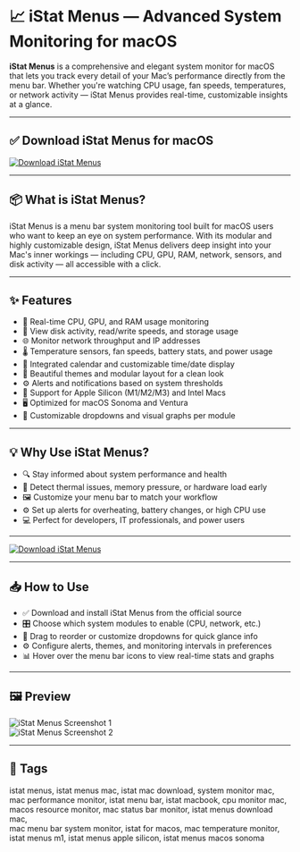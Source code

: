 # 📈 iStat Menus — Advanced System Monitoring for macOS

**iStat Menus** is a comprehensive and elegant system monitor for macOS that lets you track every detail of your Mac’s performance directly from the menu bar. Whether you're watching CPU usage, fan speeds, temperatures, or network activity — iStat Menus provides real-time, customizable insights at a glance.

---

## ✅ Download iStat Menus for macOS  
[![Download iStat Menus](https://img.shields.io/badge/Download-iStat_Menus-blue)](#)

---

## 📦 What is iStat Menus?

iStat Menus is a menu bar system monitoring tool built for macOS users who want to keep an eye on system performance. With its modular and highly customizable design, iStat Menus delivers deep insight into your Mac's inner workings — including CPU, GPU, RAM, network, sensors, and disk activity — all accessible with a click.

---

## ✨ Features

- 🧠 Real-time CPU, GPU, and RAM usage monitoring  
- 💽 View disk activity, read/write speeds, and storage usage  
- 🌐 Monitor network throughput and IP addresses  
- 🌡️ Temperature sensors, fan speeds, battery stats, and power usage  
- 📆 Integrated calendar and customizable time/date display  
- 🎨 Beautiful themes and modular layout for a clean look  
- ⚙️ Alerts and notifications based on system thresholds  
- 🧲 Support for Apple Silicon (M1/M2/M3) and Intel Macs  
- 🖥 Optimized for macOS Sonoma and Ventura  
- 🧩 Customizable dropdowns and visual graphs per module  

---

## 💡 Why Use iStat Menus?

- 🔍 Stay informed about system performance and health  
- 🚨 Detect thermal issues, memory pressure, or hardware load early  
- 🖼 Customize your menu bar to match your workflow  
- ⚙️ Set up alerts for overheating, battery changes, or high CPU use  
- 💻 Perfect for developers, IT professionals, and power users  

---

[![Download iStat Menus](https://img.shields.io/badge/Download-iStat_Menus-blue)](#)

---

## 📥 How to Use

- ✅ Download and install iStat Menus from the official source  
- 🎛 Choose which system modules to enable (CPU, network, etc.)  
- 🧩 Drag to reorder or customize dropdowns for quick glance info  
- ⚙ Configure alerts, themes, and monitoring intervals in preferences  
- 📊 Hover over the menu bar icons to view real-time stats and graphs  

---

## 🖼 Preview

![iStat Menus Screenshot 1](https://www.paragon-software.com/wp-content/uploads/2019/10/img-ntfsapp-light-2x.png)  
![iStat Menus Screenshot 2](https://toolbox.easeus.com/images/toolbox/ntfs-mac/paragon-ntfs-for-mac-interface.png)

---

## 📌 Tags

istat menus, istat menus mac, istat mac download, system monitor mac,  
mac performance monitor, istat menu bar, istat macbook, cpu monitor mac,  
macos resource monitor, mac status bar monitor, istat menus download mac,  
mac menu bar system monitor, istat for macos, mac temperature monitor,  
istat menus m1, istat menus apple silicon, istat menus macos sonoma  

